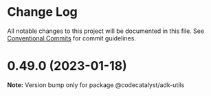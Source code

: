 # Change Log

All notable changes to this project will be documented in this file.
See [Conventional Commits](https://conventionalcommits.org) for commit guidelines.

# 0.49.0 (2023-01-18)

**Note:** Version bump only for package @codecatalyst/adk-utils
